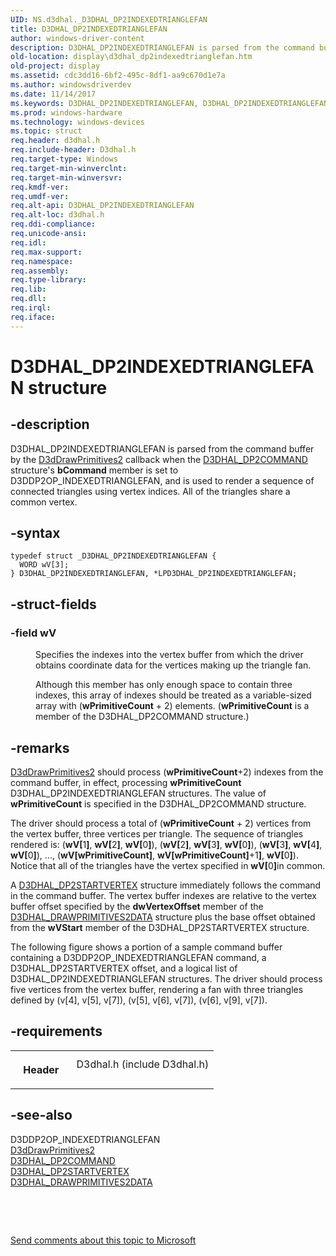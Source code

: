 ```yaml
---
UID: NS.d3dhal._D3DHAL_DP2INDEXEDTRIANGLEFAN
title: D3DHAL_DP2INDEXEDTRIANGLEFAN
author: windows-driver-content
description: D3DHAL_DP2INDEXEDTRIANGLEFAN is parsed from the command buffer by the D3dDrawPrimitives2 callback when the D3DHAL_DP2COMMAND structure's bCommand member is set to D3DDP2OP_INDEXEDTRIANGLEFAN, and is used to render a sequence of connected triangles using vertex indices. All of the triangles share a common vertex.
old-location: display\d3dhal_dp2indexedtrianglefan.htm
old-project: display
ms.assetid: cdc3dd16-6bf2-495c-8df1-aa9c670d1e7a
ms.author: windowsdriverdev
ms.date: 11/14/2017
ms.keywords: D3DHAL_DP2INDEXEDTRIANGLEFAN, D3DHAL_DP2INDEXEDTRIANGLEFAN, *LPD3DHAL_DP2INDEXEDTRIANGLEFAN
ms.prod: windows-hardware
ms.technology: windows-devices
ms.topic: struct
req.header: d3dhal.h
req.include-header: D3dhal.h
req.target-type: Windows
req.target-min-winverclnt: 
req.target-min-winversvr: 
req.kmdf-ver: 
req.umdf-ver: 
req.alt-api: D3DHAL_DP2INDEXEDTRIANGLEFAN
req.alt-loc: d3dhal.h
req.ddi-compliance: 
req.unicode-ansi: 
req.idl: 
req.max-support: 
req.namespace: 
req.assembly: 
req.type-library: 
req.lib: 
req.dll: 
req.irql: 
req.iface: 
---
```


# D3DHAL_DP2INDEXEDTRIANGLEFAN structure



## -description
<p>D3DHAL_DP2INDEXEDTRIANGLEFAN is parsed from the command buffer by the <a href="..\d3dhal\nc-d3dhal-lpd3dhal-drawprimitives2cb.md">D3dDrawPrimitives2</a> callback when the <a href="..\d3dhal\ns-d3dhal--d3dhal-dp2command.md">D3DHAL_DP2COMMAND</a> structure's <b>bCommand</b> member is set to D3DDP2OP_INDEXEDTRIANGLEFAN, and is used to render a sequence of connected triangles using vertex indices. All of the triangles share a common vertex.</p>


## -syntax

````
typedef struct _D3DHAL_DP2INDEXEDTRIANGLEFAN {
  WORD wV[3];
} D3DHAL_DP2INDEXEDTRIANGLEFAN, *LPD3DHAL_DP2INDEXEDTRIANGLEFAN;
````


## -struct-fields
<dl>

### -field <b>wV</b>

<dd>
<p>Specifies the indexes into the vertex buffer from which the driver obtains coordinate data for the vertices making up the triangle fan. </p>
<p>Although this member has only enough space to contain three indexes, this array of indexes should be treated as a variable-sized array with (<b>wPrimitiveCount</b> + 2) elements. (<b>wPrimitiveCount</b> is a member of the D3DHAL_DP2COMMAND structure.)</p>
</dd>
</dl>

## -remarks
<p>
<a href="..\d3dhal\nc-d3dhal-lpd3dhal-drawprimitives2cb.md">D3dDrawPrimitives2</a> should process (<b>wPrimitiveCount</b>+2) indexes from the command buffer, in effect, processing <b>wPrimitiveCount</b> D3DHAL_DP2INDEXEDTRIANGLEFAN structures. The value of <b>wPrimitiveCount</b> is specified in the D3DHAL_DP2COMMAND structure.</p>

<p>The driver should process a total of (<b>wPrimitiveCount</b> + 2) vertices from the vertex buffer, three vertices per triangle. The sequence of triangles rendered is: (<b>wV[</b>1<b>]</b>, <b>wV[</b>2<b>]</b>, <b>wV[</b>0<b>]</b>), (<b>wV[</b>2<b>]</b>, <b>wV[</b>3<b>]</b>, <b>wV[</b>0<b>]</b>), (<b>wV[</b>3<b>]</b>, <b>wV[</b>4<b>]</b>, <b>wV[</b>0<b>]</b>), ..., (<b>wV[wPrimitiveCount]</b>, <b>wV[wPrimitiveCount]</b>+1<b>]</b>, <b>wV[</b>0<b>]</b>). Notice that all of the triangles have the vertex specified in <b>wV[</b>0<b>]</b>in common.</p>

<p>A <a href="..\d3dhal\ns-d3dhal--d3dhal-dp2startvertex.md">D3DHAL_DP2STARTVERTEX</a> structure immediately follows the command in the command buffer. The vertex buffer indexes are relative to the vertex buffer offset specified by the <b>dwVertexOffset</b> member of the <a href="..\d3dhal\ns-d3dhal--d3dhal-drawprimitives2data.md">D3DHAL_DRAWPRIMITIVES2DATA</a> structure plus the base offset obtained from the <b>wVStart</b> member of the D3DHAL_DP2STARTVERTEX structure.</p>

<p>The following figure shows a portion of a sample command buffer containing a D3DDP2OP_INDEXEDTRIANGLEFAN command, a D3DHAL_DP2STARTVERTEX offset, and a logical list of D3DHAL_DP2INDEXEDTRIANGLEFAN structures. The driver should process five vertices from the vertex buffer, rendering a fan with three triangles defined by (v[4], v[5], v[7]), (v[5], v[6], v[7]), (v[6], v[9], v[7]).</p>

## -requirements
<table>
<tr>
<th width="30%">
<p>Header</p>
</th>
<td width="70%">
<dl>
<dt>D3dhal.h (include D3dhal.h)</dt>
</dl>
</td>
</tr>
</table>

## -see-also
<dl>
<dt>D3DDP2OP_INDEXEDTRIANGLEFAN</dt>
<dt>
<a href="..\d3dhal\nc-d3dhal-lpd3dhal-drawprimitives2cb.md">D3dDrawPrimitives2</a>
</dt>
<dt>
<a href="..\d3dhal\ns-d3dhal--d3dhal-dp2command.md">D3DHAL_DP2COMMAND</a>
</dt>
<dt>
<a href="..\d3dhal\ns-d3dhal--d3dhal-dp2startvertex.md">D3DHAL_DP2STARTVERTEX</a>
</dt>
<dt>
<a href="..\d3dhal\ns-d3dhal--d3dhal-drawprimitives2data.md">D3DHAL_DRAWPRIMITIVES2DATA</a>
</dt>
</dl>
<p> </p>
<p> </p>
<p><a href="mailto:wsddocfb@microsoft.com?subject=Documentation%20feedback [display\display]:%20D3DHAL_DP2INDEXEDTRIANGLEFAN structure%20 RELEASE:%20(11/14/2017)&amp;body=%0A%0APRIVACY STATEMENT%0A%0AWe use your feedback to improve the documentation. We don't use your email address for any other purpose, and we'll remove your email address from our system after the issue that you're reporting is fixed. While we're working to fix this issue, we might send you an email message to ask for more info. Later, we might also send you an email message to let you know that we've addressed your feedback.%0A%0AFor more info about Microsoft's privacy policy, see http://privacy.microsoft.com/en-us/default.aspx." title="Send comments about this topic to Microsoft">Send comments about this topic to Microsoft</a></p>
